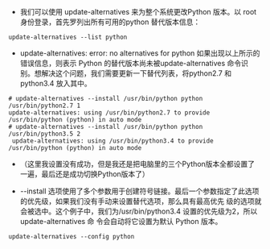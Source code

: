 * 我们可以使用 update-alternatives 来为整个系统更改Python 版本。以 root 身份登录，首先罗列出所有可用的python 替代版本信息：


```
update-alternatives --list python
```

* update-alternatives: error: no alternatives for python 如果出现以上所示的错误信息，则表示 Python 的替代版本尚未被update-alternatives 命令识别。想解决这个问题，我们需要更新一下替代列表，将python2.7 和 python3.4 放入其中。
```
# update-alternatives --install /usr/bin/python python /usr/bin/python2.7 1
update-alternatives: using /usr/bin/python2.7 to provide /usr/bin/python (python) in auto mode
# update-alternatives --install /usr/bin/python python /usr/bin/python3.5 2
 update-alternatives: using /usr/bin/python3.4 to provide /usr/bin/python (python) in auto mode
```

* （这里我设置没有成功，但是我还是把电脑里的三个Python版本全都设置了一遍，最后还是成功切换Python版本了）

* --install 选项使用了多个参数用于创建符号链接。最后一个参数指定了此选项的优先级，如果我们没有手动来设置替代选项，那么具有最高优先 级的选项就会被选中。这个例子中，我们为/usr/bin/python3.4 设置的优先级为2，所以update-alternatives 命 令会自动将它设置为默认 Python 版本。


```
update-alternatives --config python
```
